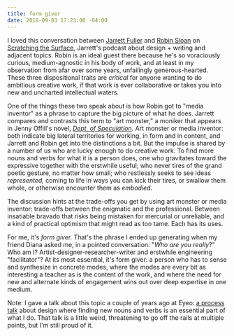 ```yaml
---
title: form giver
date: 2018-09-03 17:23:00 -04:00
---
```


I loved this conversation between [Jarrett Fuller](http://jarrettfuller.com/) and [Robin Sloan](https://www.robinsloan.com/) on [Scratching the Surface](http://scratchingthesurface.fm/post/177505663040/90-robin-sloan), Jarrett's podcast about design + writing and adjacent topics. Robin is an ideal guest there because he's so voraciously curious, medium-agnostic in his body of work, and at least in my observation from afar over some years, unfailingly generous-hearted. These three dispositional traits are *critical* for anyone wanting to do ambitious creative work, if that work is ever collaborative or takes you into new and uncharted intellectual waters.

One of the things these two speak about is how Robin got to "media inventor" as a phrase to capture the big picture of what he does. Jarrett compares and contrasts this term to "art monster," a moniker that appears in Jenny Offill's novel, *[Dept. of Speculation](https://www.indiebound.org/book/9780385350815).* Art monster or media inventor: both indicate big lateral territories for working, in form and in content, and Jarrett and Robin get into the distinctions a bit. But the impulse is shared by a number of us who are lucky enough to do creative work. To find more nouns and verbs for what it is a person does, one who gravitates toward the expressive together with the erstwhile useful; who never tires of the grand poetic gesture, no matter how small; who restlessly seeks to see ideas *represented,* coming to life in ways you can kick their tires, or swallow them whole, or otherwise encounter them as *embodied*.

The discussion hints at the trade-offs you get by using art monster or media inventor: trade-offs between the enigmatic and the professional. Between insatiable bravado that risks being mistaken for mercurial or unreliable, and a kind of practical optimism that might read as too tame. Each has its uses.  

For me, it's *form giver.* That's the phrase I ended up generating when my friend Diana asked me, in a pointed conversation: "*Who are you really*?" Who am I? Artist-designer-researcher-writer and erstwhile engineering "facilitator"? At its most essential, it's form giver: a person who has to sense and synthesize in concrete modes, where the modes are every bit as interesting a teacher as is the content  of the work, and where the need for new and alternate kinds of engagement wins out over deep expertise in one medium. 

Note: I gave a talk about this topic a couple of years ago at Eyeo: [a process talk](https://sarahendren.com/talks-essays/design-for-know-nothings-dilettantes-and-melancholy-interlopers-eyeo-2016/) about design where finding new nouns and verbs is an essential part of what I do. That talk is a little weird, threatening to go off the rails at multiple points, but I'm still proud of it.


